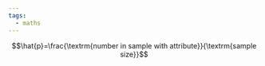 ```yaml
---
tags:
  - maths
---
```

$$\hat{p}=\frac{\textrm{number in sample with attribute}}{\textrm{sample size}}$$
